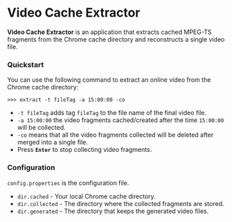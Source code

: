 # Video Cache Extractor

**Video Cache Extractor** is an application that extracts cached MPEG-TS fragments from the Chrome cache directory
and reconstructs a single video file.

### Quickstart 
You can use the following command to extract an online video from the Chrome cache directory:
```
>>> extract -t fileTag -a 15:00:00 -co
```
* ``-t fileTag`` adds tag `fileTag` to the file name of the final video file. 
* ``-a 15:00:00`` the video fragments cached/created after the time `15:00:00` will be collected.
* ``-co`` means that all the video fragments collected will be deleted after merged into a single file.
* Press **``Enter``** to stop collecting video fragments.

### Configuration
`config.properties` is the configuration file.
* `dir.cached` - Your local Chrome cache directory.
* `dir.collected` - The directory where the collected fragments are stored.
* `dir.generated` - The directory that keeps the generated video files.


